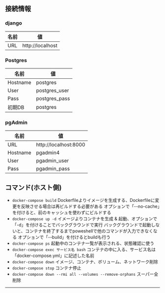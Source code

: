 ## 接続情報

### django
| 名前 | 値               |
| ---- | ----             |
| URL  | http://localhost |

### Postgres
| 名前     | 値            |
| ----     | ----          |
| Hostname | postgres      |
| User     | postgres_user | 
| Pass     | postgres_pass |
| 初期DB   | postgres      | 

### pgAdmin
| 名前     | 値                    |
| ----     | ----                  |
| URL      | http://localhost:8000 |
| Hostname | pgadmin4              |
| User     | pgadmin_user          | 
| Pass     | pgadmin_pass          |



## コマンド(ホスト側)

* `docker-compose build`
    Dockerfileよりイメージを生成する、Dockerfileに変更を反映させる場合は再ビルドする必要がある
    オプションで「--no-cache」を付けると、前のキャッシュを使わずにビルドする
* `docker-compose up -d`
    イメージよりコンテナを生成 & 起動、オプションで「-d」を付けることでバックグラウンドで実行
    バックグラウンドで起動しないと、コンテナを終了するまでpoweshellで他のコマンドが入力できなくなる
    オプションで「--build」を付けるとbuildも行う
* `docker-compose ps`
    起動中のコンテナ一覧が表示される、状態確認に使う
* `docker-compose exec サービス名 bash`
    コンテナの中に入る、サービス名は「docker-compose.yml」に記述した名前
* `docker-compose down`
    イメージ、コンテナ、ボリューム、ネットワーク削除
* `docker-compose stop`
    コンテナ停止
* `docker-compose down --rmi all --volumes --remove-orphans`
    スーパー全削除
------------------------------